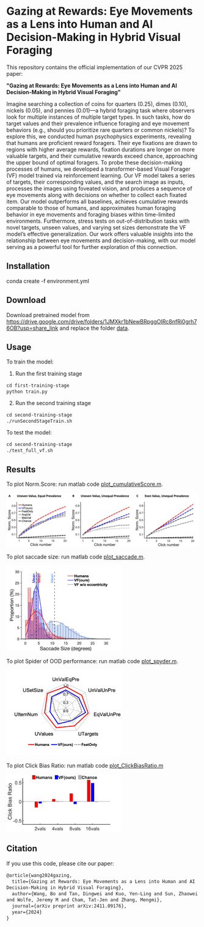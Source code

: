 # Gazing at Rewards: Eye Movements as a Lens into Human and AI Decision-Making in Hybrid Visual Foraging

This repository contains the official implementation of our CVPR 2025 paper:

**"Gazing at Rewards: Eye Movements as a Lens into Human and AI Decision-Making in Hybrid Visual Foraging"**

Imagine searching a collection of coins for quarters ($0.25$), dimes ($0.10$), nickels ($0.05$), and pennies ($0.01$)—a hybrid foraging task where observers look for multiple instances of multiple target types. In such tasks, how do target values and their prevalence influence foraging and eye movement behaviors (e.g., should you prioritize rare quarters or common nickels)? To explore this, we conducted human psychophysics experiments, revealing that humans are proficient reward foragers. Their eye fixations are drawn to regions with higher average rewards, fixation durations are longer on more valuable targets, and their cumulative rewards exceed chance, approaching the upper bound of optimal foragers. To probe these decision-making processes of humans, we developed a transformer-based Visual Forager (VF) model trained via reinforcement learning. Our VF model takes a series of targets, their corresponding values, and the search image as inputs, processes the images using foveated vision, and produces a sequence of eye movements along with decisions on whether to collect each fixated item. Our model outperforms all baselines, achieves cumulative rewards comparable to those of humans, and approximates human foraging behavior in eye movements and foraging biases within time-limited environments. Furthermore, stress tests on out-of-distribution tasks with novel targets, unseen values, and varying set sizes demonstrate the VF model’s effective generalization. Our work offers valuable insights into the relationship between eye movements and decision-making, with our model serving as a powerful tool for further exploration of this connection.

## Installation

conda create -f environment.yml

## Download

Download pretrained model from https://drive.google.com/drive/folders/1JMXkr1bNewBRpggOIRc8nfRi0grh76OB?usp=share_link and replace the folder [data](./second-training-stage/data/).

## Usage
To train the model:
1. Run the first training stage
```
cd first-training-stage
python train.py
```

2. Run the second training stage
```
cd second-training-stage
./runSecondStageTrain.sh
```

To test the model:
```
cd second-training-stage
./test_full_vf.sh
```

## Results

To plot Norm.Score: run matlab code [plot_cumulativeScore.m](./human-foraging-data-analysis/plot_cumulativeScore.m).

<img src="Norm_Score.png" width="600">

To plot saccade size: run matlab code [plot_saccade.m](./human-foraging-data-analysis/plot_saccade.m).

<img src="saccadeSize.jpg" width="300">

To plot Spider of OOD performance: run matlab code [plot_spyder.m](./human-foraging-data-analysis/plot_spyder.m).

<img src="oodSpyder.jpg" width="300">

To plot Click Bias Ratio: run matlab code [plot_ClickBiasRatio.m](./human-foraging-data-analysis\plot_ClickBiasRatio.m)

<img src="ClickBiasRatio.jpg" width="300">

## Citation

If you use this code, please cite our paper:
```
@article{wang2024gazing,
  title={Gazing at Rewards: Eye Movements as a Lens into Human and AI Decision-Making in Hybrid Visual Foraging},
  author={Wang, Bo and Tan, Dingwei and Kuo, Yen-Ling and Sun, Zhaowei and Wolfe, Jeremy M and Cham, Tat-Jen and Zhang, Mengmi},
  journal={arXiv preprint arXiv:2411.09176},
  year={2024}
}
```
